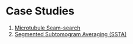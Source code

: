 # Case Studies

1. [Microtubule Seam-search](seam_search.md)
2. [Segmented Subtomogram Averaging (SSTA)](ssta.md)
